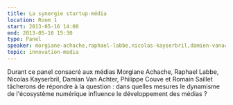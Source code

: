 ```yaml
---
title: La synergie startup-média
location: Room 1
start: 2013-05-16 14:00
end: 2013-05-16 15:30
type: Panel
speaker: morgiane-achache,raphael-labbe,nicolas-kayserbril,damien-vanachter,philippe-couve,romain-saillet
topic: innovation-media
---
```


Durant ce panel consacré aux médias Morgiane Achache, Raphael Labbe, Nicolas Kayserbril, Damian Van Achter, Philippe Couve et Romain Saillet tâcherons de répondre à la question : dans quelles mesures le dynamisme de l'écosystème numérique influence le développement des médias ?
